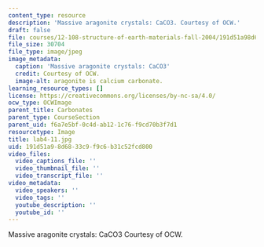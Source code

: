 ```yaml
---
content_type: resource
description: 'Massive aragonite crystals: CaCO3. Courtesy of OCW.'
draft: false
file: courses/12-108-structure-of-earth-materials-fall-2004/191d51a98d6833c9f9c6b31c52fcd800_lab4-11.jpg
file_size: 30704
file_type: image/jpeg
image_metadata:
  caption: 'Massive aragonite crystals: CaCO3'
  credit: Courtesy of OCW.
  image-alt: aragonite is calcium carbonate.
learning_resource_types: []
license: https://creativecommons.org/licenses/by-nc-sa/4.0/
ocw_type: OCWImage
parent_title: Carbonates
parent_type: CourseSection
parent_uid: f6a7e5bf-0c4d-ab12-1c76-f9cd70b3f7d1
resourcetype: Image
title: lab4-11.jpg
uid: 191d51a9-8d68-33c9-f9c6-b31c52fcd800
video_files:
  video_captions_file: ''
  video_thumbnail_file: ''
  video_transcript_file: ''
video_metadata:
  video_speakers: ''
  video_tags: ''
  youtube_description: ''
  youtube_id: ''
---
```

Massive aragonite crystals: CaCO3 Courtesy of OCW.
